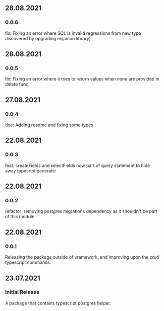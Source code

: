 ## 28.08.2021

### 0.0.6

fix: Fixing an error where SQL is invalid regressions from new type discovered by upgrading enjamon library)

## 28.08.2021

### 0.0.5

fix: Fixing an error where it tries to return values when none are provided in delete func

## 27.08.2021

### 0.0.4

doc: Adding readme and fixing some types

## 22.08.2021

### 0.0.3

feat: createFields and selectFields now part of query statement to hide away typesript
generatic

## 22.08.2021

### 0.0.2

refactor: removing postgres migrations dependency as it shouldn't be part of this module

## 22.08.2021

### 0.0.1

Releasing the package outside of vramework, and improving upon the crud typescript commands.

## 23.07.2021

### Initial Release

A package that contains typescript postgres helper.

